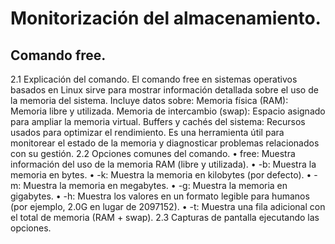 # Monitorización del almacenamiento.

## Comando free.
2.1	Explicación del comando.
El comando free en sistemas operativos basados en Linux sirve para mostrar información detallada sobre el uso de la memoria del sistema. Incluye datos sobre:
Memoria física (RAM): Memoria libre y utilizada.
Memoria de intercambio (swap): Espacio asignado para ampliar la memoria virtual.
Buffers y cachés del sistema: Recursos usados para optimizar el rendimiento.
Es una herramienta útil para monitorear el estado de la memoria y diagnosticar problemas relacionados con su gestión.
2.2	Opciones comunes del comando.
•	free: Muestra información del uso de la memoria RAM (libre y utilizada).
•	-b: Muestra la memoria en bytes.
•	-k: Muestra la memoria en kilobytes (por defecto).
•	-m: Muestra la memoria en megabytes.
•	-g: Muestra la memoria en gigabytes.
•	-h: Muestra los valores en un formato legible para humanos (por ejemplo, 2.0G en lugar de 2097152).
•	-t: Muestra una fila adicional con el total de memoria (RAM + swap).
2.3	Capturas de pantalla ejecutando las opciones.

